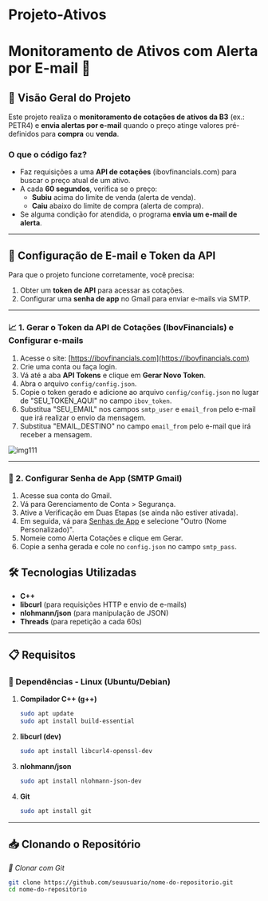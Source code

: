 # Projeto-Ativos
# Monitoramento de Ativos com Alerta por E-mail 🚀

## 📌 Visão Geral do Projeto
Este projeto realiza o **monitoramento de cotações de ativos da B3** (ex.: PETR4) e **envia alertas por e-mail** quando o preço atinge valores pré-definidos para **compra** ou **venda**.

### O que o código faz?
- Faz requisições a uma **API de cotações** (ibovfinancials.com) para buscar o preço atual de um ativo.
- A cada **60 segundos**, verifica se o preço:
  - **Subiu** acima do limite de venda (alerta de venda).
  - **Caiu** abaixo do limite de compra (alerta de compra).
- Se alguma condição for atendida, o programa **envia um e-mail de alerta**.

---
## 🔑 Configuração de E-mail e Token da API

Para que o projeto funcione corretamente, você precisa:  
1. Obter um **token de API** para acessar as cotações.  
2. Configurar uma **senha de app** no Gmail para enviar e-mails via SMTP.

---

### 📈 1. Gerar o Token da API de Cotações (IbovFinancials) e Configurar e-mails
1. Acesse o site: [https://ibovfinancials.com](https://ibovfinancials.com)  
2. Crie uma conta ou faça login.  
3. Vá até a aba **API Tokens** e clique em **Gerar Novo Token**.
5. Abra o arquivo `config/config.json`.  
6. Copie o token gerado e adicione ao arquivo `config/config.json` no lugar de "SEU_TOKEN_AQUI" no campo `ibov_token`.
7. Substitua "SEU_EMAIL" nos campos `smtp_user` e `email_from` pelo e-mail que irá realizar o envio da mensagem.
8. Substitua "EMAIL_DESTINO" no campo `email_from` pelo e-mail que irá receber a mensagem.

![img111](https://github.com/user-attachments/assets/362e47fa-feee-47ab-91d1-c67e0d017d5d)

---

### 📧 2. Configurar Senha de App (SMTP Gmail)

1. Acesse sua conta do Gmail.
2. Vá para Gerenciamento de Conta > Segurança.
3. Ative a Verificação em Duas Etapas (se ainda não estiver ativada).
4. Em seguida, vá para [Senhas de App](https://myaccount.google.com/apppasswords) e selecione "Outro (Nome Personalizado)".
5. Nomeie como Alerta Cotações e clique em Gerar.
6. Copie a senha gerada e cole no `config.json` no campo `smtp_pass`.

## 🛠️ Tecnologias Utilizadas
- **C++**
- **libcurl** (para requisições HTTP e envio de e-mails)
- **nlohmann/json** (para manipulação de JSON)
- **Threads** (para repetição a cada 60s)

---

## 📋 Requisitos



### 🔧 Dependências - **Linux (Ubuntu/Debian)**

1. **Compilador C++ (g++)**  
   ```bash
   sudo apt update
   sudo apt install build-essential

2. **libcurl (dev)**
   ```bash
   sudo apt install libcurl4-openssl-dev

3. **nlohmann/json**
   ```bash
   sudo apt install nlohmann-json-dev

4. **Git**
   ```bash
   sudo apt install git
   
---

## 📥 Clonando o Repositório
*🔹 Clonar com Git*
   ```bash
   git clone https://github.com/seuusuario/nome-do-repositorio.git
   cd nome-do-repositorio

